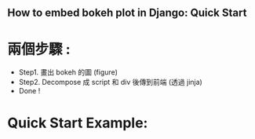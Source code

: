 ## How to embed bokeh plot in Django: Quick Start

# 兩個步驟 :
- Step1. 畫出 bokeh 的圖 (figure)
- Step2. Decompose 成 script 和 div 後傳到前端 (透過 jinja)
- Done !

# Quick Start Example:
